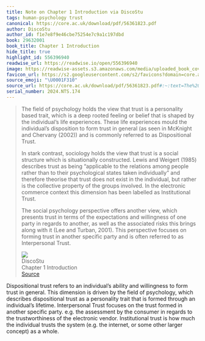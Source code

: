 ```yaml
---
title: Note on Chapter 1 Introduction via DiscoStu
tags: human-psychology trust
canonical: https://core.ac.uk/download/pdf/56361823.pdf
author: DiscoStu
author_id: f1e7e8f9e46cbe75254e7c9a1c197dbd
book: 29632001
book_title: Chapter 1 Introduction
hide_title: true
highlight_id: 556396940
readwise_url: https://readwise.io/open/556396940
image: https://readwise-assets.s3.amazonaws.com/media/uploaded_book_covers/profile_265723/QkCTHAlNRgeW86Q7i-NCC1_Qkml11esFgJMkr6bQfdo-cover_Y6k7xeg.png
favicon_url: https://s2.googleusercontent.com/s2/favicons?domain=core.ac.uk
source_emoji: "\U0001F310"
source_url: https://core.ac.uk/download/pdf/56361823.pdf#:~:text=The%20field%20of,as%20Interpersonal%20Trust.
serial_number: 2024.NTS.174
---
```

> The field of psychology holds the view that trust is a personality based trait, which is a deep rooted feeling or belief that is shaped by the individual’s life experiences. These life experiences mould the individual’s disposition to form trust in general (as seen in McKnight and Chervany (2002)) and is commonly referred to as Dispositional Trust.
> 
> In stark contrast, sociology holds the view that trust is a social structure which is situationally constructed. Lewis and Weigert (1985) describes trust as being “applicable to the relations among people rather than to their psychological states taken individually” and therefore theorise that trust does not exist in the individual, but rather is the collective property of the groups involved. In the electronic commerce context this dimension has been labelled as Institutional Trust.
> 
> The social psychology perspective offers another view, which presents trust in terms of the expectations and willingness of one party in regards to another, as well as the associated risks this brings along with it (Lee and Turban, 2001). This perspective focuses on forming trust in another specific party and is often referred to as Interpersonal Trust.
> <div class="quoteback-footer"><div class="quoteback-avatar"><img class="mini-favicon" src="https://s2.googleusercontent.com/s2/favicons?domain=core.ac.uk"></div><div class="quoteback-metadata"><div class="metadata-inner"><span style="display:none">FROM:</span><div aria-label="DiscoStu" class="quoteback-author"> DiscoStu</div><div aria-label="Chapter 1 Introduction" class="quoteback-title"> Chapter 1 Introduction</div></div></div><div class="quoteback-backlink"><a target="_blank" aria-label="go to the full text of this quotation" rel="noopener" href="https://core.ac.uk/download/pdf/56361823.pdf#:~:text=The%20field%20of,as%20Interpersonal%20Trust." class="quoteback-arrow"> Source</a></div></div>

Dispositional trust refers to an individual’s ability and willingness to form trust in general. This dimension is driven by the field of psychology, which describes dispositional trust as a personality trait that is formed through an individual’s lifetime. Interpersonal Trust focuses on the trust formed in another specific party. e.g. the assessment by the consumer in regards to the trustworthiness of the electronic vendor. Institutional trust is how much the individual trusts the system (e.g. the internet, or some other larger concept) as a whole.